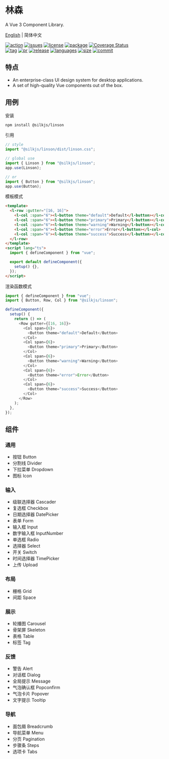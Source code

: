 # 林森

A Vue 3 Component Library.

[English](./README.md) | 简体中文

<div>
    <p>
      <a href="https://github.com/silkjs/linson/actions"><img src="https://img.shields.io/github/workflow/status/silkjs/linson/main-action" alt="action"></a>
      <a href="https://github.com/silkjs/linson/issues"><img src="https://img.shields.io/github/issues-raw/silkjs/linson" alt="issues"></a>
      <a href="https://github.com/silkjs/linson/blob/main/LICENSE"><img src="https://img.shields.io/github/license/silkjs/linson" alt="license"></a>
      <a href="https://www.npmjs.com/package/@silkjs/linson"><img src="https://img.shields.io/npm/v/@silkjs/linson" alt="package"></a>
      <a href="https://codecov.io/gh/silkjs/linson"><img src="https://img.shields.io/codecov/c/github/silkjs/linson" alt="Coverage Status" /></a>
      <br>
      <a href="javascript:void();"><img src="https://img.shields.io/github/tag/silkjs/linson" alt="tag"></a>
      <a href="javascript:void();"><img src="https://img.shields.io/github/issues-pr/silkjs/linson" alt="pr"></a>
      <a href="javascript:void();"><img src="https://img.shields.io/github/release/silkjs/linson" alt="release"></a>
      <a href="javascript:void();"><img src="https://img.shields.io/github/languages/top/silkjs/linson" alt="languages"></a>
      <a href="javascript:void();"><img src="https://img.shields.io/github/languages/code-size/silkjs/linson" alt="size"></a>
      <a href="javascript:void();"><img src="https://img.shields.io/github/last-commit/silkjs/linson" alt="commit"></a>
    </p>
</div>

## 特点

- An enterprise-class UI design system for desktop applications.
- A set of high-quality Vue components out of the box.

## 用例

安装

```bash
npm install @silkjs/linson
```

引用

```typescript
// style
import "@silkjs/linson/dist/linson.css";

// global use
import { Linson } from "@silkjs/linson";
app.use(Linson);

// or
import { Button } from "@silkjs/linson";
app.use(Button);
```

模板模式

```html
<template>
  <l-row :gutter="[16, 16]">
    <l-col :span="6"><l-button theme="default">Default</l-button></l-col>
    <l-col :span="6"><l-button theme="primary">Primary</l-button></l-col>
    <l-col :span="6"><l-button theme="warning">Warning</l-button></l-col>
    <l-col :span="6"><l-button theme="error">Error</l-button></l-col>
    <l-col :span="6"><l-button theme="success">Success</l-button></l-col>
  </l-row>
</template>
<script lang="ts">
  import { defineComponent } from "vue";

  export default defineComponent({
    setup() {},
  });
</script>
```

渲染函数模式

```typescript
import { defineComponent } from "vue";
import { Button, Row, Col } from "@silkjs/linson";

defineComponent({
  setup() {
    return () => (
      <Row gutter={[16, 16]}>
        <Col span={6}>
          <Button theme="default">Default</Button>
        </Col>
        <Col span={6}>
          <Button theme="primary">Primary</Button>
        </Col>
        <Col span={6}>
          <Button theme="warning">Warning</Button>
        </Col>
        <Col span={6}>
          <Button theme="error">Error</Button>
        </Col>
        <Col span={6}>
          <Button theme="success">Success</Button>
        </Col>
      </Row>
    );
  },
});
```

## 组件

### 通用

- 按钮 Button
- 分割线 Divider
- 下拉菜单 Dropdown
- 图标 Icon

### 输入

- 级联选择器 Cascader
- 复选框 Checkbox
- 日期选择器 DatePicker
- 表单 Form
- 输入框 Input
- 数字输入框 InputNumber
- 单选框 Radio
- 选择器 Select
- 开关 Switch
- 时间选择器 TimePicker
- 上传 Upload

### 布局

- 栅格 Grid
- 间距 Space

### 展示

- 轮播图 Carousel
- 骨架屏 Skeleton
- 表格 Table
- 标签 Tag

### 反馈

- 警告 Alert
- 对话框 Dialog
- 全局提示 Message
- 气泡确认框 Popconfirm
- 气泡卡片 Popover
- 文字提示 Tooltip

### 导航

- 面包屑 Breadcrumb
- 导航菜单 Menu
- 分页 Pagination
- 步骤条 Steps
- 选项卡 Tabs
